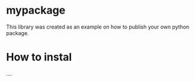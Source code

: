  # mypackage
 This library was created as an example on how to publish your own python package.

 # How to instal
 ....

